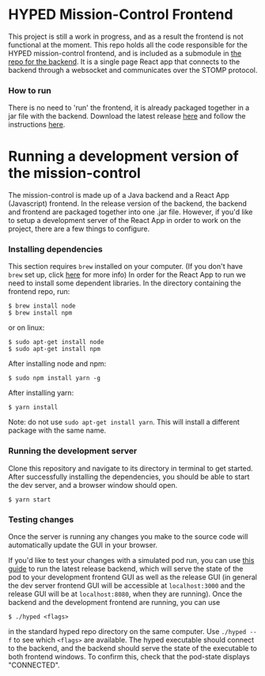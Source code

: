 # HYPED Mission-Control Frontend
This project is still a work in progress, and as a result the frontend is not functional at the moment. This repo holds all the code responsible for the HYPED mission-control frontend, and is included as a submodule in [the repo for the backend](https://github.com/Hyp-ed/base-station-2020). It is a single page React app that connects to the backend through a websocket and communicates over the STOMP protocol.

### How to run
There is no need to 'run' the frontend, it is already packaged together in a jar file with the backend. Download the latest release [here](https://github.com/Hyp-ed/base-station-2020/releases) and follow the instructions [here](https://github.com/Hyp-ed/base-station-2020/blob/master/README.md).

# Running a development version of the mission-control

The mission-control is made up of a Java backend and a React App (Javascript) frontend. In the release version of the backend, the backend and frontend are packaged together into one .jar file. However, if you'd like to setup a development server of the React App in order to work on the project, there are a few things to configure.

### Installing dependencies

This section requires ```brew``` installed on your computer. (If you don't have `brew` set up, click [here](https://brew.sh/) for more info) In order for the React App to run we need to install some dependent libraries. In the directory containing the frontend repo, run:

```
$ brew install node
$ brew install npm
```
or on linux:
```
$ sudo apt-get install node
$ sudo apt-get install npm
```
After installing node and npm:
```
$ sudo npm install yarn -g
```
After installing yarn:
```
$ yarn install
```

Note: do not use `sudo apt-get install yarn`. This will install a different package with the same name.

### Running the development server
Clone this repository and navigate to its directory in terminal to get started. After successfully installing the dependencies, you should be able to start the dev server, and a browser window should open.

```
$ yarn start
```

### Testing changes

Once the server is running any changes you make to the source code will automatically update the GUI in your browser.

If you'd like to test your changes with a simulated pod run, you can use [this guide](https://github.com/Hyp-ed/base-station-2020/blob/master/README.md) to run the latest release backend, which will serve the state of the pod to your development frontend GUI as well as the release GUI (in general the dev server frontend GUI will be accessible at `localhost:3000` and the release GUI will be at `localhost:8080`, when they are running). Once the backend and the development frontend are running, you can use
```
$ ./hyped <flags>
```
in the standard hyped repo directory on the same computer. Use `./hyped --f` to see which `<flags>` are available. The hyped executable should connect to the backend, and the backend should serve the state of the executable to both frontend windows. To confirm this, check that the pod-state displays "CONNECTED".



<br>


